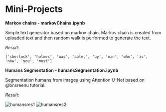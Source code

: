 # Mini-Projects

**Markov chains - markovChains.ipynb**

Simple text generator based on markov chain. Markov chain is created from uploaded text and then random walk is performed to generate the text.

*Result:*

```['sherlock', 'holmes', 'was', 'able,', 'by', 'man', 'who', 'is', 'now', 'you', 'must']```


**Humans Segmentation - humansSegmentation.ipynb**

Segmentation humans from images using Attention U-Net based on @bnsreenu tutorial.

*Result:*

![humansres1](https://user-images.githubusercontent.com/50952749/129332561-1590bd9e-660c-4788-9d9f-be031e26568c.png)
![humansres2](https://user-images.githubusercontent.com/50952749/129332633-c1a076f9-81f2-4137-ae9c-a92c8ef0de3b.png)
